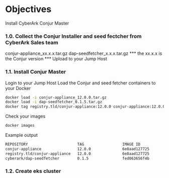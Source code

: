 # Objectives
Install CyberArk Conjur Master

### 1.0. Collect the Conjur Installer and seed fectcher from CyberArk Sales team
conjur-appliance_xx.x.x.tar.gz
dap-seedfetcher_x.x.x.tar.gz
*** the xx.x.x is the Conjur version ***
Upload to your Jump Host

### 1.1. Install Conjur Master

Login to your Jump Host
Load the Conjur and seed fetcher containers to your Docker
```bash
docker load -i conjur-appliance_12.0.0.tar.gz
docker load -i dap-seedfetcher_0.1.5.tar.gz
docker tag registry.tld/conjur-appliance:12.0.0 conjur-appliance:12.0.0
```
Check your images
```bash
docker images
```
Example output
```bash
REPOSITORY                      TAG                 IMAGE ID            CREATED             SIZE
conjur-appliance                12.0.0              6e8aad127725        2 months ago        1.19GB
registry.tld/conjur-appliance   12.0.0              6e8aad127725        2 months ago        1.19GB
cyberark/dap-seedfetcher        0.1.5               fed063656f4b        8 months ago        30MB
```
### 1.2. Create eks cluster
